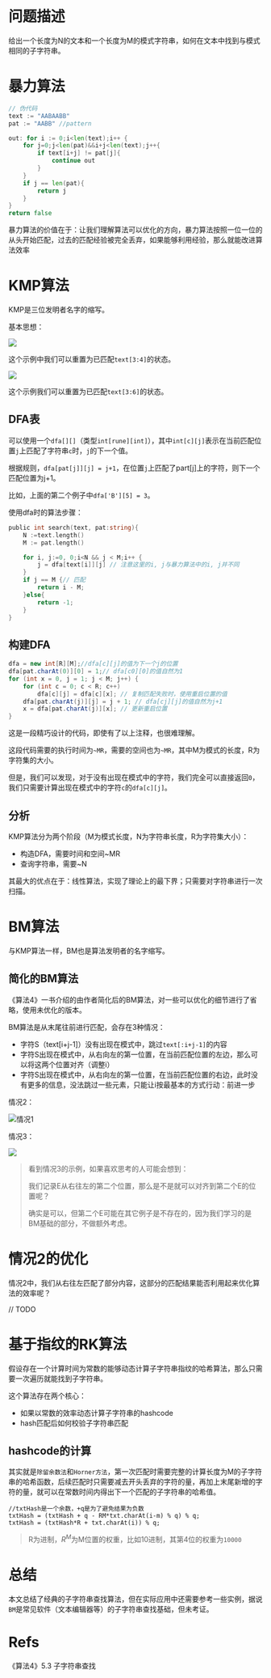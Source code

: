 # 问题描述

给出一个长度为N的文本和一个长度为M的模式字符串，如何在文本中找到与模式相同的子字符串。

# 暴力算法

```go
// 伪代码
text := "AABAABB"
pat := "AABB" //pattern

out: for i := 0;i<len(text);i++ {
    for j=0;j<len(pat)&&i+j<len(text);j++{
        if text[i+j] != pat[j]{
            continue out
        }
    }
    if j == len(pat){
        return j
    }
}
return false
```

暴力算法的价值在于：让我们理解算法可以优化的方向，暴力算法按照一位一位的从头开始匹配，过去的匹配经验被完全丢弃，如果能够利用经验，那么就能改进算法效率

# KMP算法

KMP是三位发明者名字的缩写。

基本思想：

![](_images/mspaint_bgyOAQ2Npq.png)

这个示例中我们可以重置为已匹配`text[3:4]`的状态。

![](_images/mspaint_7BFPfGnkEu.png)

这个示例我们可以重置为已匹配`text[3:6]`的状态。

## DFA表

可以使用一个`dfa[][]`（类型`int[rune][int]`），其中`int[c][j]`表示在当前匹配位置`j`上匹配了字符串`c`时，`j`的下一个值。

根据规则，`dfa[pat[j]][j] = j+1`，在位置`j`上匹配了part[j]上的字符，则下一个匹配位置为j+1。

比如，上面的第二个例子中`dfa['B'][5] = 3`。

使用dfa时的算法步骤：

```go
public int search(text, pat:string){
    N :=text.length()
    M := pat.length()

    for i, j:=0, 0;i<N && j < M;i++ {
        j = dfa[text[i]][j] // 注意这里的i, j与暴力算法中的i, j并不同
    }
    if j == M {// 匹配
        return i - M;
    }else{
        return -1;
    }
}
```

## 构建DFA

```java
dfa = new int[R][M];//dfa[c][j]的值为下一个j的位置
dfa[pat.charAt(0)][0] = 1;// dfa[c0][0]的值自然为1
for (int x = 0, j = 1; j < M; j++) {
    for (int c = 0; c < R; c++)
        dfa[c][j] = dfa[c][x]; // 复制匹配失败时，使用重启位置的值
    dfa[pat.charAt(j)][j] = j + 1; // dfa[cj][j]的值自然为j+1
    x = dfa[pat.charAt(j)][x]; // 更新重启位置
}
```

这是一段精巧设计的代码，即使有了以上注释，也很难理解。

这段代码需要的执行时间为`~MR`，需要的空间也为`~MR`，其中M为模式的长度，R为字符集的大小。

但是，我们可以发现，对于没有出现在模式中的字符，我们完全可以直接返回`0`，我们只需要计算出现在模式中的字符`c`的`dfa[c][j]`。

## 分析

KMP算法分为两个阶段（M为模式长度，N为字符串长度，R为字符集大小）：

- 构造DFA，需要时间和空间~MR
- 查询字符串，需要~N

其最大的优点在于：线性算法，实现了理论上的最下界；只需要对字符串进行一次扫描。

# BM算法

与KMP算法一样，BM也是算法发明者的名字缩写。

## 简化的BM算法

《算法4》一书介绍的由作者简化后的BM算法，对一些可以优化的细节进行了省略，使用未优化的版本。

BM算法是从末尾往前进行匹配，会存在3种情况：

- 字符S（text[i+j-1]）没有出现在模式中，跳过`text[:i+j-1]`的内容
- 字符S出现在模式中，从右向左的第一位置，在当前匹配位置的左边，那么可以将这两个位置对齐（调整i）
- 字符S出现在模式中，从右向左的第一位置，在当前匹配位置的右边，此时没有更多的信息，没法跳过一些元素，只能让i按最基本的方式行动：前进一步

情况2：

![情况1](_images/mspaint_fnCS6BIAiN.png)

情况3：

![](_images/mspaint_O7TmxGhcjn.png)

>看到情况3的示例，如果喜欢思考的人可能会想到：
>
>我们记录E从右往左的第二个位置，那么是不是就可以对齐到第二个E的位置呢？
>
>确实是可以，但第二个E可能在其它例子是不存在的，因为我们学习的是BM基础的部分，不做额外考虑。

# 情况2的优化

情况2中，我们从右往左匹配了部分内容，这部分的匹配结果能否利用起来优化算法的效率呢？

// TODO

# 基于指纹的RK算法

假设存在一个计算时间为常数的能够动态计算子字符串指纹的哈希算法，那么只需要一次遍历就能找到子字符串。

这个算法存在两个核心：

- 如果以常数的效率动态计算子字符串的hashcode
- hash匹配后如何校验子字符串匹配

## hashcode的计算
其实就是`除留余数法`和`Horner方法`，第一次匹配时需要完整的计算长度为M的子字符串的哈希函数，后续匹配时只需要减去开头丢弃的字符的量，再加上末尾新增的字符的量，就可以在常数时间内得出下一个匹配的子字符串的哈希值。

```
//txtHash是一个余数，+q是为了避免结果为负数
txtHash = (txtHash + q - RM*txt.charAt(i-m) % q) % q;
txtHash = (txtHash*R + txt.charAt(i)) % q;
```
>R为进制，$R^M$为M位置的权重，比如10进制，其第4位的权重为`10000`

# 总结

本文总结了经典的子字符串查找算法，但在实际应用中还需要参考一些实例，据说`BM`是常见软件（文本编辑器等）的子字符串查找基础，但未考证。

# Refs

《算法4》5.3 子字符串查找
